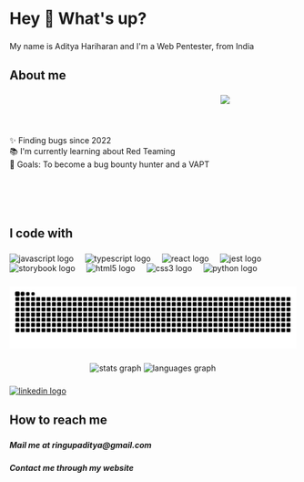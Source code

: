 <h1 align="left">Hey 👋 What's up?</h1>

###

<p align="left">My name is Aditya Hariharan and I'm a Web Pentester, from India</p>

###

<h2 align="left">About me</h2>

###

<div align="left" style="display: flex; align-items: center;">
  <p>✨ Finding bugs since 2022<br>📚 I'm currently learning about Red Teaming<br>🎯 Goals: To become a bug bounty hunter and a VAPT</p>
  <img height="200" src="https://i.imgflip.com/65efzo.gif" style="margin-left: 20px;" />
</div>

###

<h2 align="left">I code with</h2>

###

<div align="left">
  <img src="https://cdn.jsdelivr.net/gh/devicons/devicon/icons/javascript/javascript-original.svg" height="40" alt="javascript logo"  />
  <img width="12" />
  <img src="https://cdn.jsdelivr.net/gh/devicons/devicon/icons/typescript/typescript-original.svg" height="40" alt="typescript logo"  />
  <img width="12" />
  <img src="https://cdn.jsdelivr.net/gh/devicons/devicon/icons/react/react-original.svg" height="40" alt="react logo"  />
  <img width="12" />
  <img src="https://cdn.jsdelivr.net/gh/devicons/devicon/icons/jest/jest-plain.svg" height="40" alt="jest logo"  />
  <img width="12" />
  <img src="https://cdn.jsdelivr.net/gh/devicons/devicon/icons/storybook/storybook-original.svg" height="40" alt="storybook logo"  />
  <img width="12" />
  <img src="https://cdn.jsdelivr.net/gh/devicons/devicon/icons/html5/html5-original.svg" height="40" alt="html5 logo"  />
  <img width="12" />
  <img src="https://cdn.jsdelivr.net/gh/devicons/devicon/icons/css3/css3-original.svg" height="40" alt="css3 logo"  />
  <img width="12" />
  <img src="https://cdn.jsdelivr.net/gh/devicons/devicon/icons/python/python-original.svg" height="40" alt="python logo"  />
</div>

###

<img src="https://raw.githubusercontent.com/AdiMikeyHariharan/AdiMikeyHariharan/output/snake.svg" alt="Snake animation" />

###

<div align="center">
  <img src="https://github-readme-stats.vercel.app/api?username=AdiMikeyHariharan&hide_title=false&hide_rank=false&show_icons=true&include_all_commits=true&count_private=true&disable_animations=false&theme=dracula&locale=en&hide_border=false&order=1" height="150" alt="stats graph"  />
  <img src="https://github-readme-stats.vercel.app/api/top-langs?username=AdiMikeyHariharan&locale=en&hide_title=false&layout=compact&card_width=320&langs_count=5&theme=dracula&hide_border=false&order=2" height="150" alt="languages graph"  />
</div>

###

<div align="left">
  <a href="https://www.linkedin.com/in/adityahariharanm/" target="_blank">
    <img src="https://raw.githubusercontent.com/maurodesouza/profile-readme-generator/master/src/assets/icons/social/linkedin/default.svg" width="52" height="40" alt="linkedin logo"  />
  </a>
</div>

###

<h2 align="left">How to reach me</h2>

###

<h5 align="left">Mail me at ringupaditya@gmail.com</h5>

###

<h5 align="left">Contact me through my website</h5>
